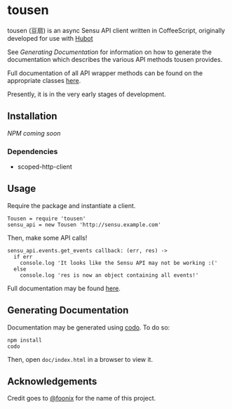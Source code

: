 # tousen

tousen (豆扇) is an async Sensu API client written in CoffeeScript, originally developed for use with [Hubot](https://hubot.github.com/)

See *Generating Documentation* for information on how to generate the documentation which describes the various API methods tousen provides.

Full documentation of all API wrapper methods can be found on the appropriate classes [here](http://contegix.github.io/tousen/doc/index.html).

Presently, it is in the very early stages of development.

## Installation

*NPM coming soon*

### Dependencies

- scoped-http-client

## Usage

Require the package and instantiate a client.

```
Tousen = require 'tousen'
sensu_api = new Tousen 'http://sensu.example.com'
```

Then, make some API calls!

```
sensu_api.events.get_events callback: (err, res) ->
  if err
    console.log 'It looks like the Sensu API may not be working :('
  else
    console.log 'res is now an object containing all events!'
```

Full documentation may be found [here](http://contegix.github.io/tousen/doc/index.html).
 
## Generating Documentation

Documentation may be generated using [codo](https://github.com/coffeedoc/codo). To do so:

```
npm install
codo
```

Then, open ```doc/index.html``` in a browser to view it.

## Acknowledgements

Credit goes to [@foonix](https://github.com/foonix) for the name of this project.
